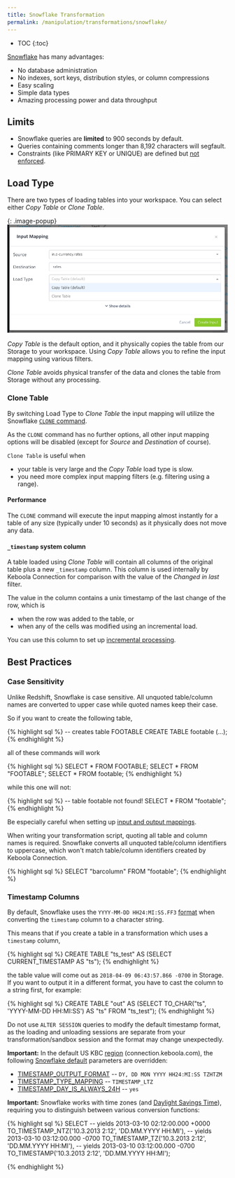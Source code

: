 ```yaml
---
title: Snowflake Transformation
permalink: /manipulation/transformations/snowflake/
---
```


* TOC
{:toc}

[Snowflake](http://www.snowflake.net/) has many advantages:

- No database administration
- No indexes, sort keys, distribution styles, or column compressions
- Easy scaling
- Simple data types
- Amazing processing power and data throughput

## Limits

- Snowflake queries are **limited** to 900 seconds by default.
- Queries containing comments longer than 8,192 characters will segfault.
- Constraints (like PRIMARY KEY or UNIQUE) are defined but [not enforced](https://docs.snowflake.net/manuals/sql-reference/constraints-overview.html).

## Load Type

There are two types of loading tables into your workspace. You can select either *Copy Table* or *Clone Table*.

{: .image-popup}
![Load Type](/manipulation/transformations/snowflake/load-type.png)
 
*Copy Table* is the default option, and it physically copies the table from our Storage to your workspace. 
Using *Copy Table* allows you to refine the input mapping using various filters.

*Clone Table* avoids physical transfer of the data and clones the table from Storage without any processing. 

### Clone Table

By switching Load Type to *Clone Table* the input mapping will utilize the Snowflake 
[`CLONE` command](https://docs.snowflake.net/manuals/sql-reference/sql/create-clone.html). 

As the `CLONE` command has no further options, all other input mapping options will be disabled 
(except for *Source* and *Destination* of course). 
 
`Clone Table` is useful when 

 - your table is very large and the *Copy Table* load type is slow.
 - you need more complex input mapping filters (e.g. filtering using a range).

#### Performance

The `CLONE` command will execute the input mapping almost instantly for a table of any size (typically under 10 seconds) 
as it physically does not move any data. 

#### `_timestamp` system column

A table loaded using *Clone Table* will contain all columns of the original table plus a new `_timestamp` column.
This column is used internally by Keboola Connection for comparison with the value of the *Changed in last* filter. 

The value in the column contains a unix timestamp of the last change of the row, which is

 - when the row was added to the table, or
 - when any of the cells was modified using an incremental load.

You can use this column to set up [incremental processing](https://help.keboola.com/storage/tables/#incremental-processing).

## Best Practices

### Case Sensitivity
Unlike Redshift, Snowflake is case sensitive. All unquoted table/column names are converted to upper case
while quoted names keep their case.

So if you want to create the following table,

{% highlight sql %}
-- creates table FOOTABLE
CREATE TABLE footable (...);
{% endhighlight %}

all of these commands will work

{% highlight sql %}
SELECT * FROM FOOTABLE;
SELECT * FROM "FOOTABLE";
SELECT * FROM footable;
{% endhighlight %}

while this one will not:

{% highlight sql %}
-- table footable not found!
SELECT * FROM "footable";
{% endhighlight %}

Be especially careful when setting up [input and output mappings](/manipulation/transformations/mappings/).

When writing your transformation script, quoting all table and column names is required. Snowflake converts all
unquoted table/column identifiers to uppercase, which won't match table/column identifiers created by Keboola Connection.

{% highlight sql %}
SELECT "barcolumn" FROM "footable";
{% endhighlight %}

### Timestamp Columns
By default, Snowflake uses the
`YYYY-MM-DD HH24:MI:SS.FF3` [format](https://docs.snowflake.net/manuals/sql-reference/functions-conversion.html#label-date-time-format-conversion)
when converting the `timestamp` column to a character string.

This means that if you create a table in a transformation which uses a `timestamp` column,

{% highlight sql %}
CREATE TABLE "ts_test" AS (SELECT CURRENT_TIMESTAMP AS "ts");
{% endhighlight %}

the table value will come out as `2018-04-09 06:43:57.866 -0700` in Storage. If you
want to output it in a different format, you have to cast the column to a string first, for example:

{% highlight sql %}
CREATE TABLE "out" AS
    (SELECT TO_CHAR("ts", 'YYYY-MM-DD HH:MI:SS') AS "ts" FROM "ts_test");
{% endhighlight %}

Do not use `ALTER SESSION` queries to modify the default timestamp format, as the loading and unloading sessions are separate 
from your transformation/sandbox session and the format may change unexpectedly.

**Important:** In the default US KBC [region](https://developers.keboola.com/overview/api/#regions-and-endpoints) 
(connection.keboola.com), the following [Snowflake default](https://docs.snowflake.net/manuals/sql-reference/parameters.html#) 
parameters are overridden:

- [TIMESTAMP_OUTPUT_FORMAT](https://docs.snowflake.net/manuals/sql-reference/parameters.html#timestamp-output-format) -- `DY, DD MON YYYY HH24:MI:SS TZHTZM`
- [TIMESTAMP_TYPE_MAPPING](https://docs.snowflake.net/manuals/sql-reference/parameters.html#timestamp-type-mapping) -- `TIMESTAMP_LTZ`
- [TIMESTAMP_DAY_IS_ALWAYS_24H](https://docs.snowflake.net/manuals/sql-reference/parameters.html#timestamp-day-is-always-24h) -- `yes`

**Important:** Snowflake works with time zones (and [Daylight Savings Time](https://en.wikipedia.org/wiki/Daylight_saving_time)),
requiring you to distinguish between various conversion functions:

{% highlight sql %}
SELECT
    -- yields 2013-03-10 02:12:00.000 +0000
    TO_TIMESTAMP_NTZ('10.3.2013 2:12', 'DD.MM.YYYY HH:MI'),
    -- yields 2013-03-10 03:12:00.000 -0700
    TO_TIMESTAMP_TZ('10.3.2013 2:12', 'DD.MM.YYYY HH:MI'),
    -- yields 2013-03-10 03:12:00.000 -0700
    TO_TIMESTAMP('10.3.2013 2:12', 'DD.MM.YYYY HH:MI');

{% endhighlight %}
